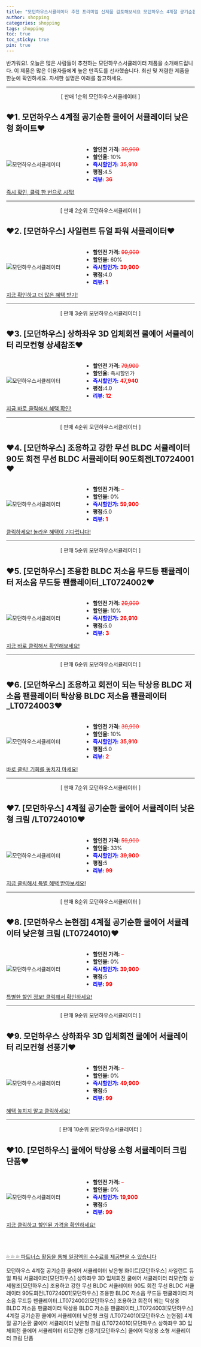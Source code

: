 ```yaml
---
title: "모던하우스서큘레이터 추천 프리미엄 신제품 검토해보세요 모던하우스 4계절 공기순환 쿨에어 서큘레이터"
author: shopping
categories: shopping
tags: shopping
toc: true
toc_sticky: true
pin: true
---
```

반가워요!. 오늘은 많은 사람들이 추천하는 모던하우스서큘레이터 제품을 소개해드립니다. 이 제품은 많은 이용자들에게 높은 만족도를 선사했습니다. 최신 및 저렴한 제품을 한눈에 확인하세요. 자세한 설명은 아래를 참고하세요.

---
<p class="toplist" style="margin: 0 auto; display: block; width: fit-content;">[ 판매 1순위 모던하우스서큘레이터 ]</p>

<h2><strong>❤️1. 모던하우스 4계절 공기순환 쿨에어 서큘레이터 낮은형 화이트❤️</strong></h2>

<div style="display: flex; align-items: center;">
    <div style="flex: 0.4;">
        <img src="https://thumbnail9.coupangcdn.com/thumbnails/remote/230x230ex/image/vendor_inventory/3166/b893bc79b521bcf7deb1258b23ec0776139b0417b34e376fb1f471d1a3a0.jpg" alt="모던하우스서큘레이터" style="max-width: 100%;">
    </div>
    <div style="flex: 0.6; margin-left: 10px;">
        <ul>
            <li><strong>할인전 가격:</strong> <del style="color: red;">39,900</del></li>
            <li><strong>할인율:</strong> 10%</li>
            <li><span style='color:blue'><strong>즉시할인가:</strong></span> <span style='color:red'><strong>35,910</strong></span></li>
            <li><strong>평점:</strong>4.5</li>
            <li><span style='color:blue'><strong>리뷰:</strong></span> <span style='color:red'><strong>36</strong></span></li>
        </ul>
    </div>
</div>
<div class="center">
    <a href="https://William4Davisa.github.io?lptag=AF9450613&subid=githubio&pageKey=7533249217&traceid=V0-153&itemId=19785613655&vendorItemId=89616752271" class="myButton">
        즉시 확인, 클릭 한 번으로 시작!
    </a>
</div>


---
<p class="toplist" style="margin: 0 auto; display: block; width: fit-content;">[ 판매 2순위 모던하우스서큘레이터 ]</p>

<h2><strong>❤️2. [모던하우스] 사일런트 듀얼 파워 서큘레이터❤️</strong></h2>

<div style="display: flex; align-items: center;">
    <div style="flex: 0.4;">
        <img src="https://thumbnail10.coupangcdn.com/thumbnails/remote/230x230ex/image/vendor_inventory/dd70/d1fc4d185668d05128630899d1951ccf4edb1da880e6de19e3d131563a3a.jpg" alt="모던하우스서큘레이터" style="max-width: 100%;">
    </div>
    <div style="flex: 0.6; margin-left: 10px;">
        <ul>
            <li><strong>할인전 가격:</strong> <del style="color: red;">99,900</del></li>
            <li><strong>할인율:</strong> 60%</li>
            <li><span style='color:blue'><strong>즉시할인가:</strong></span> <span style='color:red'><strong>39,900</strong></span></li>
            <li><strong>평점:</strong>4.0</li>
            <li><span style='color:blue'><strong>리뷰:</strong></span> <span style='color:red'><strong>1</strong></span></li>
        </ul>
    </div>
</div>
<div class="center">
    <a href="https://William4Davisa.github.io?lptag=AF9450613&subid=githubio&pageKey=7361001698&traceid=V0-153&itemId=18964832478&vendorItemId=86406499132" class="myButton">
        지금 확인하고 더 많은 혜택 받기!
    </a>
</div>


---
<p class="toplist" style="margin: 0 auto; display: block; width: fit-content;">[ 판매 3순위 모던하우스서큘레이터 ]</p>

<h2><strong>❤️3. [모던하우스] 상하좌우 3D 입체회전 쿨에어 서큘레이터 리모컨형 상세참조❤️</strong></h2>

<div style="display: flex; align-items: center;">
    <div style="flex: 0.4;">
        <img src="https://thumbnail10.coupangcdn.com/thumbnails/remote/230x230ex/image/vendor_inventory/96c5/63288427d6efc6f1bbb50ee35e5dfbaf483d42a6cf5edcb0542a9ee3e9fb.jpg" alt="모던하우스서큘레이터" style="max-width: 100%;">
    </div>
    <div style="flex: 0.6; margin-left: 10px;">
        <ul>
            <li><strong>할인전 가격:</strong> <del style="color: red;">79,900</del></li>
            <li><strong>할인율:</strong> 즉시할인가</li>
            <li><span style='color:blue'><strong>즉시할인가:</strong></span> <span style='color:red'><strong>47,940</strong></span></li>
            <li><strong>평점:</strong>4.0</li>
            <li><span style='color:blue'><strong>리뷰:</strong></span> <span style='color:red'><strong>12</strong></span></li>
        </ul>
    </div>
</div>
<div class="center">
    <a href="https://William4Davisa.github.io?lptag=AF9450613&subid=githubio&pageKey=6470833057&traceid=V0-153&itemId=14123139171&vendorItemId=82488153397" class="myButton">
        지금 바로 클릭해서 혜택 확인!
    </a>
</div>


---
<p class="toplist" style="margin: 0 auto; display: block; width: fit-content;">[ 판매 4순위 모던하우스서큘레이터 ]</p>

<h2><strong>❤️4. [모던하우스] 조용하고 강한 무선 BLDC 서큘레이터 90도 회전 무선 BLDC 서큘레이터 90도회전LT0724001❤️</strong></h2>

<div style="display: flex; align-items: center;">
    <div style="flex: 0.4;">
        <img src="https://thumbnail10.coupangcdn.com/thumbnails/remote/230x230ex/image/vendor_inventory/b2c3/1f4af621b3163a5c711091860c4099ff773b27f26c431c433391ea9716ba.jpg" alt="모던하우스서큘레이터" style="max-width: 100%;">
    </div>
    <div style="flex: 0.6; margin-left: 10px;">
        <ul>
            <li><strong>할인전 가격:</strong> <del style="color: red;">-</del></li>
            <li><strong>할인율:</strong> 0%</li>
            <li><span style='color:blue'><strong>즉시할인가:</strong></span> <span style='color:red'><strong>59,900</strong></span></li>
            <li><strong>평점:</strong>5.0</li>
            <li><span style='color:blue'><strong>리뷰:</strong></span> <span style='color:red'><strong>1</strong></span></li>
        </ul>
    </div>
</div>
<div class="center">
    <a href="https://William4Davisa.github.io?lptag=AF9450613&subid=githubio&pageKey=8054418375&traceid=V0-153&itemId=22601592500&vendorItemId=90679580148" class="myButton">
        클릭하세요! 놀라운 혜택이 기다립니다!
    </a>
</div>


---
<p class="toplist" style="margin: 0 auto; display: block; width: fit-content;">[ 판매 5순위 모던하우스서큘레이터 ]</p>

<h2><strong>❤️5. [모던하우스] 조용한 BLDC 저소음 무드등 팬큘레이터 저소음 무드등 팬큘레이터_LT0724002❤️</strong></h2>

<div style="display: flex; align-items: center;">
    <div style="flex: 0.4;">
        <img src="https://thumbnail10.coupangcdn.com/thumbnails/remote/230x230ex/image/vendor_inventory/792b/bbcf33e027a21a0ce8596d1af6dd533ed973a9d79bf3e84daa34a6348899.jpg" alt="모던하우스서큘레이터" style="max-width: 100%;">
    </div>
    <div style="flex: 0.6; margin-left: 10px;">
        <ul>
            <li><strong>할인전 가격:</strong> <del style="color: red;">29,900</del></li>
            <li><strong>할인율:</strong> 10%</li>
            <li><span style='color:blue'><strong>즉시할인가:</strong></span> <span style='color:red'><strong>26,910</strong></span></li>
            <li><strong>평점:</strong>5.0</li>
            <li><span style='color:blue'><strong>리뷰:</strong></span> <span style='color:red'><strong>3</strong></span></li>
        </ul>
    </div>
</div>
<div class="center">
    <a href="https://William4Davisa.github.io?lptag=AF9450613&subid=githubio&pageKey=8051266711&traceid=V0-153&itemId=22582443802&vendorItemId=89649640087" class="myButton">
        지금 바로 클릭해서 확인해보세요!
    </a>
</div>


---
<p class="toplist" style="margin: 0 auto; display: block; width: fit-content;">[ 판매 6순위 모던하우스서큘레이터 ]</p>

<h2><strong>❤️6. [모던하우스] 조용하고 회전이 되는 탁상용 BLDC 저소음 팬큘레이터 탁상용 BLDC 저소음 팬큘레이터_LT0724003❤️</strong></h2>

<div style="display: flex; align-items: center;">
    <div style="flex: 0.4;">
        <img src="https://thumbnail6.coupangcdn.com/thumbnails/remote/230x230ex/image/vendor_inventory/cb2b/6ede6785689afc0369d9de817ceeda4761e98b9741660aec069915ff310e.jpg" alt="모던하우스서큘레이터" style="max-width: 100%;">
    </div>
    <div style="flex: 0.6; margin-left: 10px;">
        <ul>
            <li><strong>할인전 가격:</strong> <del style="color: red;">39,900</del></li>
            <li><strong>할인율:</strong> 10%</li>
            <li><span style='color:blue'><strong>즉시할인가:</strong></span> <span style='color:red'><strong>35,910</strong></span></li>
            <li><strong>평점:</strong>5.0</li>
            <li><span style='color:blue'><strong>리뷰:</strong></span> <span style='color:red'><strong>2</strong></span></li>
        </ul>
    </div>
</div>
<div class="center">
    <a href="https://William4Davisa.github.io?lptag=AF9450613&subid=githubio&pageKey=8051266873&traceid=V0-153&itemId=22582444230&vendorItemId=89649639958" class="myButton">
        바로 클릭! 기회를 놓치지 마세요!
    </a>
</div>


---
<p class="toplist" style="margin: 0 auto; display: block; width: fit-content;">[ 판매 7순위 모던하우스서큘레이터 ]</p>

<h2><strong>❤️7. [모던하우스] 4계절 공기순환 쿨에어 서큘레이터 낮은형 크림 /LT0724010❤️</strong></h2>

<div style="display: flex; align-items: center;">
    <div style="flex: 0.4;">
        <img src="https://thumbnail7.coupangcdn.com/thumbnails/remote/230x230ex/image/vendor_inventory/ed6d/e4f4f0c1c13d3b8f58566b868002bfde22a9b695bd63fc2104099c47e087.jpg" alt="모던하우스서큘레이터" style="max-width: 100%;">
    </div>
    <div style="flex: 0.6; margin-left: 10px;">
        <ul>
            <li><strong>할인전 가격:</strong> <del style="color: red;">59,900</del></li>
            <li><strong>할인율:</strong> 33%</li>
            <li><span style='color:blue'><strong>즉시할인가:</strong></span> <span style='color:red'><strong>39,900</strong></span></li>
            <li><strong>평점:</strong>5</li>
            <li><span style='color:blue'><strong>리뷰:</strong></span> <span style='color:red'><strong>99</strong></span></li>
        </ul>
    </div>
</div>
<div class="center">
    <a href="https://William4Davisa.github.io?lptag=AF9450613&subid=githubio&pageKey=8081740226&traceid=V0-153&itemId=22790007892&vendorItemId=90053185904" class="myButton">
        지금 클릭해서 특별 혜택 받아보세요!
    </a>
</div>


---
<p class="toplist" style="margin: 0 auto; display: block; width: fit-content;">[ 판매 8순위 모던하우스서큘레이터 ]</p>

<h2><strong>❤️8. [모던하우스 논현점] 4계절 공기순환 쿨에어 서큘레이터 낮은형 크림 (LT0724010)❤️</strong></h2>

<div style="display: flex; align-items: center;">
    <div style="flex: 0.4;">
        <img src="https://thumbnail8.coupangcdn.com/thumbnails/remote/230x230ex/image/vendor_inventory/3905/8048a0645124e59cf2f21782f93f6424be0a36bc00bc12cc623c97fb6093.jpeg" alt="모던하우스서큘레이터" style="max-width: 100%;">
    </div>
    <div style="flex: 0.6; margin-left: 10px;">
        <ul>
            <li><strong>할인전 가격:</strong> <del style="color: red;">-</del></li>
            <li><strong>할인율:</strong> 0%</li>
            <li><span style='color:blue'><strong>즉시할인가:</strong></span> <span style='color:red'><strong>39,900</strong></span></li>
            <li><strong>평점:</strong>5</li>
            <li><span style='color:blue'><strong>리뷰:</strong></span> <span style='color:red'><strong>99</strong></span></li>
        </ul>
    </div>
</div>
<div class="center">
    <a href="https://William4Davisa.github.io?lptag=AF9450613&subid=githubio&pageKey=8181263861&traceid=V0-153&itemId=23391584883&vendorItemId=90419415098" class="myButton">
        특별한 할인 정보! 클릭해서 확인하세요!
    </a>
</div>


---
<p class="toplist" style="margin: 0 auto; display: block; width: fit-content;">[ 판매 9순위 모던하우스서큘레이터 ]</p>

<h2><strong>❤️9. 모던하우스 상하좌우 3D 입체회전 쿨에어 서큘레이터 리모컨형 선풍기❤️</strong></h2>

<div style="display: flex; align-items: center;">
    <div style="flex: 0.4;">
        <img src="https://thumbnail7.coupangcdn.com/thumbnails/remote/230x230ex/image/vendor_inventory/ab5e/00c27f73b9f2bd6611214ce04e8d6837b13307ac0abe766064db02d2b2a2.jpeg" alt="모던하우스서큘레이터" style="max-width: 100%;">
    </div>
    <div style="flex: 0.6; margin-left: 10px;">
        <ul>
            <li><strong>할인전 가격:</strong> <del style="color: red;">-</del></li>
            <li><strong>할인율:</strong> 0%</li>
            <li><span style='color:blue'><strong>즉시할인가:</strong></span> <span style='color:red'><strong>49,900</strong></span></li>
            <li><strong>평점:</strong>5</li>
            <li><span style='color:blue'><strong>리뷰:</strong></span> <span style='color:red'><strong>99</strong></span></li>
        </ul>
    </div>
</div>
<div class="center">
    <a href="https://William4Davisa.github.io?lptag=AF9450613&subid=githubio&pageKey=8145545162&traceid=V0-153&itemId=23157915594&vendorItemId=90419414675" class="myButton">
        혜택 놓치지 말고 클릭하세요!
    </a>
</div>


---
<p class="toplist" style="margin: 0 auto; display: block; width: fit-content;">[ 판매 10순위 모던하우스서큘레이터 ]</p>

<h2><strong>❤️10. [모던하우스] 쿨에어 탁상용 소형 서큘레이터 크림 단품❤️</strong></h2>

<div style="display: flex; align-items: center;">
    <div style="flex: 0.4;">
        <img src="https://thumbnail10.coupangcdn.com/thumbnails/remote/230x230ex/image/vendor_inventory/965f/1fcd7c2086dbc2f7939b7299f4efc30afbc6b403de903f451af4046e86fb.jpg" alt="모던하우스서큘레이터" style="max-width: 100%;">
    </div>
    <div style="flex: 0.6; margin-left: 10px;">
        <ul>
            <li><strong>할인전 가격:</strong> <del style="color: red;">-</del></li>
            <li><strong>할인율:</strong> 0%</li>
            <li><span style='color:blue'><strong>즉시할인가:</strong></span> <span style='color:red'><strong>19,900</strong></span></li>
            <li><strong>평점:</strong>5</li>
            <li><span style='color:blue'><strong>리뷰:</strong></span> <span style='color:red'><strong>99</strong></span></li>
        </ul>
    </div>
</div>
<div class="center">
    <a href="https://William4Davisa.github.io?lptag=AF9450613&subid=githubio&pageKey=7419206164&traceid=V0-153&itemId=19241697390&vendorItemId=86357931438" class="myButton">
        지금 클릭하고 할인된 가격을 확인하세요!
    </a>
</div>

<br><br><br>[💦 💦 💦 파트너스 활동을 통해 일정액의 수수료를 제공받을 수 있습니다](https://link.coupang.com/a/bcpT2c)<br><br>모던하우스 4계절 공기순환 쿨에어 서큘레이터 낮은형 화이트[모던하우스] 사일런트 듀얼 파워 서큘레이터[모던하우스] 상하좌우 3D 입체회전 쿨에어 서큘레이터 리모컨형 상세참조[모던하우스] 조용하고 강한 무선 BLDC 서큘레이터 90도 회전 무선 BLDC 서큘레이터 90도회전LT0724001[모던하우스] 조용한 BLDC 저소음 무드등 팬큘레이터 저소음 무드등 팬큘레이터_LT0724002[모던하우스] 조용하고 회전이 되는 탁상용 BLDC 저소음 팬큘레이터 탁상용 BLDC 저소음 팬큘레이터_LT0724003[모던하우스] 4계절 공기순환 쿨에어 서큘레이터 낮은형 크림 /LT0724010[모던하우스 논현점] 4계절 공기순환 쿨에어 서큘레이터 낮은형 크림 (LT0724010)모던하우스 상하좌우 3D 입체회전 쿨에어 서큘레이터 리모컨형 선풍기[모던하우스] 쿨에어 탁상용 소형 서큘레이터 크림 단품